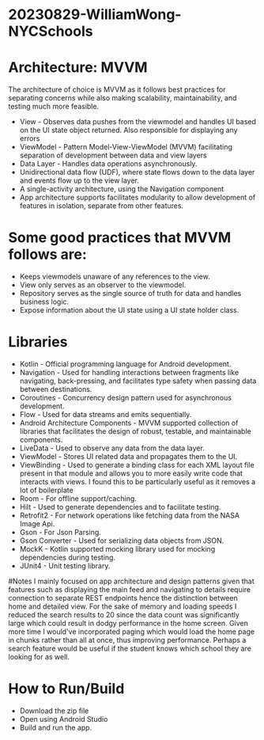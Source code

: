 # 20230829-WilliamWong-NYCSchools

# Architecture: MVVM
The architecture of choice is MVVM as it follows best practices for separating concerns while also
making scalability, maintainability, and testing much more feasible.
- View - Observes data pushes from the viewmodel and handles UI based on the UI state object returned.
  Also responsible for displaying any errors
- ViewModel - Pattern Model-View-ViewModel (MVVM) facilitating separation of development between 
data and view layers
- Data Layer - Handles data operations asynchronously.
- Unidirectional data flow (UDF), where state flows down to the data layer and events flow up to the
view layer.
- A single-activity architecture, using the Navigation component
- App architecture supports facilitates modularity to allow development of features in isolation, 
separate from other features.

# Some good practices that MVVM follows are:
- Keeps viewmodels unaware of any references to the view.
- View only serves as an observer to the viewmodel.
- Repository serves as the single source of truth for data and handles business logic.
- Expose information about the UI state using a UI state holder class.

# Libraries
- Kotlin - Official programming language for Android development.
- Navigation - Used for handling interactions between fragments like navigating, back-pressing, and
  facilitates type safety when passing data between destinations.
- Coroutines - Concurrency design pattern used for asynchronous development.
- Flow - Used for data streams and emits sequentially.
- Android Architecture Components - MVVM supported collection of libraries that facilitates the 
design of robust, testable, and maintainable components.
- LiveData - Used to observe any data from the data layer.
- ViewModel - Stores UI related data and propagates them to the UI.
- ViewBinding - Used to generate a binding class for each XML layout file present in that module and
  allows you to more easily write code that interacts with views. I found this to be particularly
  useful as it removes a lot of boilerplate
- Room - For offline support/caching.
- Hilt - Used to generate dependencies and to facilitate testing.
- Retrofit2 - For network operations like fetching data from the NASA Image Api.
- Gson - For Json Parsing.
- Gson Converter - Used for serializing data objects from JSON.
- MockK - Kotlin supported mocking library used for mocking dependencies during testing.
- JUnit4 - Unit testing library.

#Notes
I mainly focused on app architecture and design patterns given that features such as displaying the 
main feed and navigating to details require connection to separate REST endpoints hence the 
distinction between home and detailed view. For the sake of memory and loading speeds I reduced
the search results to 20 since the data count was significantly large which could result in 
dodgy performance in the home screen. Given more time I would've incorporated paging which would 
load the home page in chunks rather than all at once, thus improving performance. Perhaps a search
feature would be useful if the student knows which school they are looking for as well.

# How to Run/Build
- Download the zip file
- Open using Android Studio
- Build and run the app.